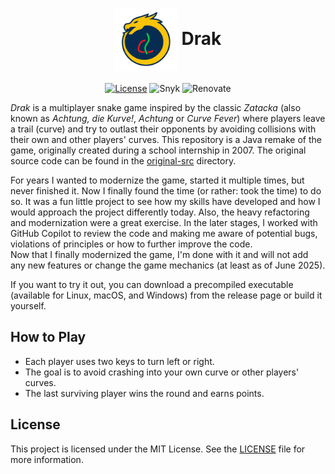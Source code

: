 <h1 align="center">
  <img src="docs/assets/logo.png" alt="Drak" height="100px" align="center">
  Drak
</h1>
<p align="center">
  <a href="./LICENSE"><img src="https://img.shields.io/badge/license-MIT-yellow?style=flat-square" alt="License"></a>
  <img src="https://img.shields.io/badge/snyk-monitored-4C4A73?logo=snyk&style=flat-square" alt="Snyk">
  <img src="https://img.shields.io/badge/renovate-enabled-brightgreen?logo=renovate&style=flat-square" alt="Renovate">
</p>

_Drak_ is a multiplayer snake game inspired by the classic _Zatacka_ (also known as _Achtung, die Kurve!_,
_Achtung_ or _Curve Fever_) where players leave a trail (curve) and try to outlast their opponents by avoiding
collisions with their own and other players' curves.
This repository is a Java remake of the game, originally created during a school internship in 2007. The original source
code can be found in the [original-src](original-src) directory.

For years I wanted to modernize the game, started it multiple times, but never finished it. Now I finally found the
time (or rather: took the time) to do so.
It was a fun little project to see how my skills have developed and how I would approach the project differently today.
Also, the heavy refactoring and modernization were a great exercise.
In the later stages, I worked with GitHub Copilot to review the code and making me aware of potential bugs, violations
of principles or how to further improve the code.  
Now that I finally modernized the game, I'm done with it and will not add any new features or change the game
mechanics (at least as of June 2025).

If you want to try it out, you can download a precompiled executable (available for Linux, macOS, and Windows) from the
release page or build it yourself.

## How to Play

- Each player uses two keys to turn left or right.
- The goal is to avoid crashing into your own curve or other players' curves.
- The last surviving player wins the round and earns points.

## License

This project is licensed under the MIT License. See the [LICENSE](LICENSE) file for more information.
